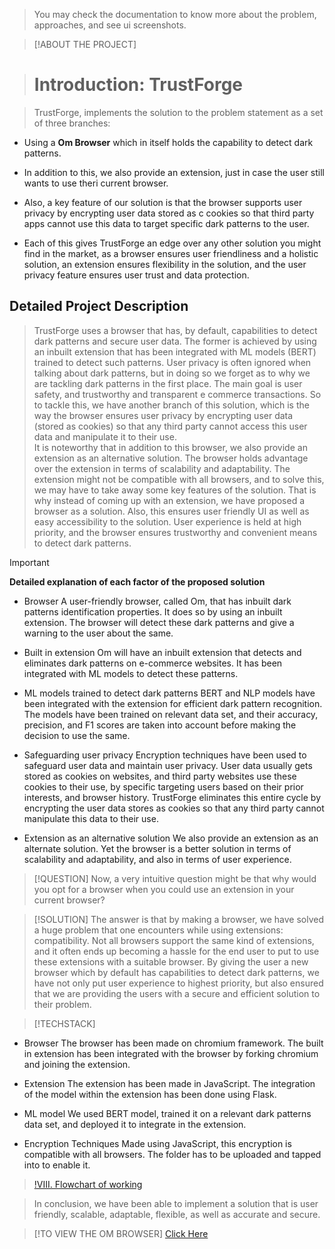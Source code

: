 > You may check the documentation to know more about the problem, approaches, and see ui screenshots.

> [!ABOUT THE PROJECT]

> # Introduction: TrustForge 

> TrustForge, implements the solution to the problem statement as a set of three branches:
- Using a **Om Browser** which in itself holds the capability to detect dark patterns.
* In addition to this, we also provide an extension, just in case the user still wants to use theri current browser.
+ Also, a key feature of our solution is that the browser supports user privacy by encrypting user data stored as c cookies so that third party apps cannot use this data to target specific dark patterns to the user.
- Each of this gives TrustForge an edge over any other solution you might find in the market, as a browser ensures user friendliness and a holistic solution, an extension ensures flexibility in the solution, and the user privacy feature ensures user trust and data protection.

## Detailed Project Description 

> TrustForge uses a browser that has, by default, capabilities to detect dark patterns and secure user data. 
> The former is achieved by using an inbuilt extension that has been integrated with ML models (BERT) trained to detect such patterns.
> User privacy is often ignored when talking about dark patterns, but in doing so we forget as to why we are tackling dark patterns in the first place. The main goal is user safety, and trustworthy and transparent e commerce transactions.
> So to tackle this, we have another branch of this solution, which is the way the browser ensures user privacy by encrypting user data (stored as cookies) so that any third party cannot access this user data and manipulate it to their use.  
> It is noteworthy that in addition to this browser, we also provide an extension as an alternative solution. The browser holds advantage over the extension in terms of scalability and adaptability. The extension might not be compatible with all browsers, and to solve this, we may have to take away some key features of the solution. 
> That is why instead of coming up with an extension, we have proposed a browser as a solution. 
> Also, this ensures user friendly UI as well as easy accessibility to the solution. User experience is held at high priority, and the browser ensures trustworthy and convenient means to detect dark patterns.

> [!IMPORTANT]
> **Detailed explanation of each factor of the proposed solution**

- Browser
A user-friendly browser, called Om, that has inbuilt dark patterns identification properties. It does so by using an inbuilt extension. The browser will detect these dark patterns and give a warning to the user about the same. 
* Built in extension
Om will have an inbuilt extension that detects and eliminates dark patterns on e-commerce websites. It has been integrated with ML models to detect these patterns. 
+ ML models trained to detect dark patterns 
BERT and NLP models have been integrated with the extension for efficient dark pattern recognition. The models have been trained on relevant data set, and their accuracy, precision, and F1 scores are taken into account before making the decision to use the same. 
- Safeguarding user privacy 
Encryption techniques have been used to safeguard user data and maintain user privacy. User data usually gets stored as cookies on websites, and third party websites use these cookies to their use, by specific targeting users based on their prior interests, and browser history. TrustForge eliminates this entire cycle by encrypting the user data stores as cookies so that any third party cannot manipulate this data to their use. 
* Extension as an alternative solution 
We also provide an extension as an alternate solution. Yet the browser is a better solution in terms of scalability and adaptability, and also in terms of user experience. 

> [!QUESTION]
> Now, a very intuitive question might be that why would you opt for a browser when you could use an extension in your current browser? 

> [!SOLUTION]
> The answer is that by making a browser, we have solved a huge problem that one encounters while using extensions: compatibility. Not all browsers support the same kind of extensions, and it often ends up becoming a hassle for the end user to put to use these extensions with a suitable browser. 
> By giving the user a new browser which by default has capabilities to detect dark patterns, we have not only put user experience to highest priority, but also ensured that we are providing the users with a secure and efficient solution to their problem. 

> [!TECHSTACK]

- Browser
The browser has been made on chromium framework. The built in extension has been integrated with the browser by forking chromium and joining the extension. 
* Extension
The extension has been made in JavaScript. The integration of the model within the extension has been done using Flask.
+ ML model
We used BERT model,  trained it on a relevant dark patterns data set, and deployed it to integrate in the extension. 
- Encryption Techniques
Made using JavaScript, this encryption is compatible with all browsers. The folder has to be uploaded and tapped into to enable it. 


> [!VIII. Flowchart of working](Screenshot.png)

> In conclusion, we have been able to implement a solution that is user friendly, scalable, adaptable, flexible, as well as accurate and secure.


> [!TO VIEW THE OM BROWSER]
>[Click Here](Om.exe)
